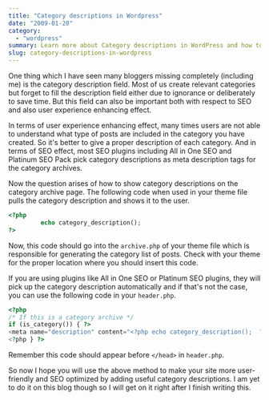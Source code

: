 ```yaml
---
title: "Category descriptions in Wordpress"
date: "2009-01-20"
category: 
  - "wordpress"
summary: Learn more about Category descriptions in WordPress and how to use them.
slug: category-descriptions-in-wordpress
---
```


One thing which I have seen many bloggers missing completely (including me) is the category description field. Most of us create relevant categories but forget to fill the description field either due to ignorance or deliberately to save time. But this field can also be important both with respect to SEO and also user experience enhancing effect.

In terms of user experience enhancing effect, many times users are not able to understand what type of posts are included in the category you have created. So it's better to give a proper description of each category. And in terms of SEO effect, most SEO plugins including All in One SEO and Platinum SEO Pack pick category descriptions as meta description tags for the category archives.

Now the question arises of how to show category descriptions on the category archive page. The following code when used in your theme file pulls the category description and shows it to the user.

```php
<?php 
         echo category_description();  
?>
```

Now, this code should go into the `archive.php` of your theme file which is responsible for generating the category list of posts. Check with your theme for the proper location where you should insert this code.

If you are using plugins like All in One SEO or Platinum SEO plugins, they will pick up the category description automatically and if that's not the case, you can use the following code in your `header.php`.

```php
<?php 
/* If this is a category archive */ 
if (is_category()) { ?>
<meta name="description" content="<?php echo category_description();  ?>" />
<?php } ?>
```

Remember this code should appear before `</head>` in `header.php`.

So now I hope you will use the above method to make your site more user-friendly and SEO optimized by adding useful category descriptions. I am yet to do it on this blog though so I will get on it right after I finish writing this.
